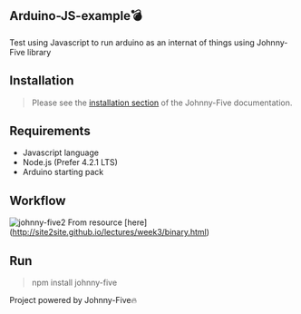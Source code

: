 ## Arduino-JS-example💣
Test using Javascript to run arduino as an internat of things using Johnny-Five library

## Installation
> Please see the [installation section](http://johnny-five.io/)
of the Johnny-Five documentation.

## Requirements
-  Javascript language
-  Node.js (Prefer 4.2.1 LTS)
-  Arduino starting pack

## Workflow
![johnny-five2](https://user-images.githubusercontent.com/42229194/55285720-5b769a80-53bb-11e9-93bc-34c3b3629640.png)
From resource [here] (http://site2site.github.io/lectures/week3/binary.html)

## Run
> npm install johnny-five

Project powered by Johnny-Five🔥

